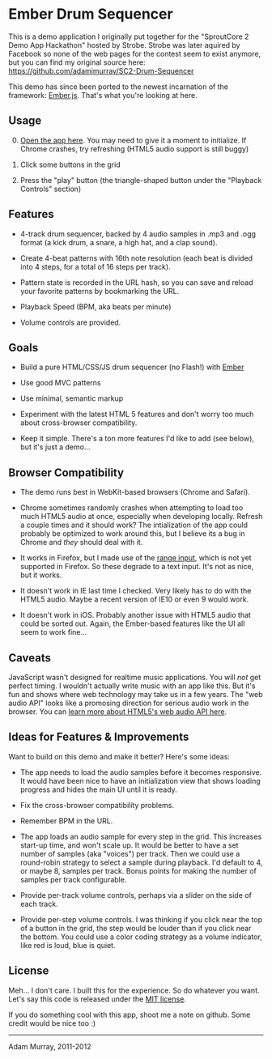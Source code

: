 Ember Drum Sequencer 
====================

This is a demo application I originally put together for the "SproutCore 2 Demo App Hackathon" hosted by Strobe. Strobe was later aquired by Facebook so none of the web pages for the contest seem to exist anymore, but you can find my original source here: https://github.com/adamjmurray/SC2-Drum-Sequencer

This demo has since been ported to the newest incarnation of the framework: [Ember.js](http://emberjs.com/). That's what you're looking at here.


Usage
-----
   0. [Open the app here](http://adamjmurray.github.com/Ember-Drum-Sequencer). You may need to give it a moment to initialize. If Chrome crashes, try refreshing (HTML5 audio support is still buggy)

   0. Click some buttons in the grid

   0. Press the "play" button (the triangle-shaped button under the "Playback Controls" section)


Features
--------
   * 4-track drum sequencer, backed by 4 audio samples in .mp3 and .ogg format (a kick drum, a snare, a high hat, and a clap sound).

   * Create 4-beat patterns with 16th note resolution (each beat is divided into 4 steps, for a total of 16 steps per track).

   * Pattern state is recorded in the URL hash, so you can save and reload your favorite patterns by bookmarking the URL.

   * Playback Speed (BPM, aka beats per minute) 

   * Volume controls are provided.


Goals
-----
   * Build a pure HTML/CSS/JS drum sequencer (no Flash!) with [Ember](http://emberjs.com/)

   * Use good MVC patterns

   * Use minimal, semantic markup

   * Experiment with the latest HTML 5 features and don't worry too much about cross-browser compatibility.

   * Keep it simple. There's a ton more features I'd like to add (see below), but it's just a demo...


Browser Compatibility
---------------------
   * The demo runs best in WebKit-based browsers (Chrome and Safari). 

   * Chrome sometimes randomly crashes when attempting to load too much HTML5 audio at once, especially when developing locally. Refresh a couple times and it should work? The intialization of the app could probably be optimized to work around this, but I believe its a bug in Chrome and *they* should deal with it.

   * It works in Firefox, but I made use of the [range input](http://www.w3.org/wiki/HTML/Elements/input/range), which is not yet supported in Firefox. So these degrade to a text input. It's not as nice, but it works.

   * It doesn't work in IE last time I checked. Very likely has to do with the HTML5 audio. Maybe a recent version of IE10 or even 9 would work. 

   * It doesn't work in iOS. Probably another issue with HTML5 audio that could be sorted out. Again, the Ember-based features like the UI all seem to work fine...


Caveats
-------
JavaScript wasn't designed for realtime music applications. You will _not_ get perfect timing. I wouldn't actually write music with an app like this. But it's fun and shows where web technology may take us in a few years. The "web audio API" looks like a promosing direction for serious audio work in the browser. You can [learn more about HTML5's web audio API here](http://www.html5rocks.com/en/tutorials/webaudio/intro/).


Ideas for Features & Improvements
---------------------------------
Want to build on this demo and make it better? Here's some ideas:

   * The app needs to load the audio samples before it becomes responsive. It would have been nice to have an initialization view that shows loading progress and hides the main UI until it is ready.

   * Fix the cross-browser compatibility problems.

   * Remember BPM in the URL.

   * The app loads an audio sample for every step in the grid. This increases start-up time, and won't scale up. It would be better to have a set number of samples (aka "voices") per track. Then we could use a round-robin strategy to select a sample during playback. I'd default to 4, or maybe 8, samples per track. Bonus points for making the number of samples per track configurable.

   * Provide per-track volume controls, perhaps via a slider on the side of each track.

   * Provide per-step volume controls. I was thinking if you click near the top of a button in the grid, the step would be louder than if you click near the bottom. You could use a color coding strategy as a volume indicator, like red is loud, blue is quiet.


License
-------
Meh... I don't care. I built this for the experience. So do whatever you want. Let's say this code is released under the [MIT license](http://www.opensource.org/licenses/mit-license.php). 

If you do something cool with this app, shoot me a note on github. Some credit would be nice too :)

-----------------
Adam Murray, 2011-2012